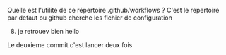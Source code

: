  Quelle est l'utilité de ce
répertoire .github/workflows ? C'est le repertoire par defaut ou github cherche les fichier de configuration

8) je retrouev bien hello

Le deuxieme commit c'est lancer deux fois
